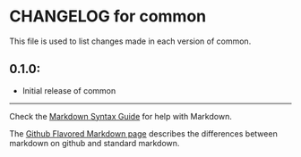 # CHANGELOG for common

This file is used to list changes made in each version of common.

## 0.1.0:

* Initial release of common

- - -
Check the [Markdown Syntax Guide](http://daringfireball.net/projects/markdown/syntax) for help with Markdown.

The [Github Flavored Markdown page](http://github.github.com/github-flavored-markdown/) describes the differences between markdown on github and standard markdown.
